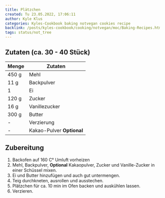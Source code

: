 ```yaml
---
title: Plätzchen
created: Tu 23.05.2022, 17:06:11
author: Kyle Klus
categories: Kyles-Cookbook baking notvegan cookies recipe
backlink: /posts/kyles-cookbook/cooking/notvegan/moc/Baking-Recipes.html
tags: status/not_tree
---
```


## Zutaten (ca. 30 - 40 Stück)

| Menge            | Zutaten                   |
| ---------------- | ------------------------- |
| 450 g             | Mehl                      |
| 11 g              | Backpulver                |
| 1                | Ei                        |
| 120 g             | Zucker                    |
| 16 g              | Vanillezucker             |
| 300 g             | Butter                    |
| -                | Verzierung                |
| -                | Kakao-Pulver **Optional** |

## Zubereitung

1. Backofen auf 160 C° Umluft vorheizen
2. Mehl, Backpulver, **Optional** Kakaopulver, Zucker und Vanille-Zucker in einer Schüssel mixen.
3. Ei und Butter hinzufügen und auch gut untermengen.
4. Teig durchkneten, ausrollen und ausstechen.
5. Plätzchen für ca. 10 min im Ofen backen und auskühlen lassen.
6. Verzieren.
